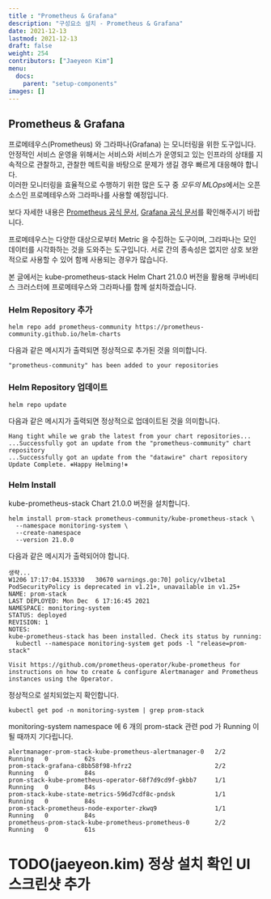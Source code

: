 ```yaml
---
title : "Prometheus & Grafana"
description: "구성요소 설치 - Prometheus & Grafana"
date: 2021-12-13
lastmod: 2021-12-13
draft: false
weight: 254
contributors: ["Jaeyeon Kim"]
menu:
  docs:
    parent: "setup-components"
images: []
---
```


## Prometheus & Grafana

프로메테우스(Prometheus) 와 그라파나(Grafana) 는 모니터링을 위한 도구입니다.  
안정적인 서비스 운영을 위해서는 서비스와 서비스가 운영되고 있는 인프라의 상태를 지속적으로 관찰하고, 관찰한 메트릭을 바탕으로 문제가 생길 경우 빠르게 대응해야 합니다.  
이러한 모니터링을 효율적으로 수행하기 위한 많은 도구 중 *모두의 MLOps*에서는 오픈소스인 프로메테우스와 그라파나를 사용할 예정입니다.

보다 자세한 내용은 [Prometheus 공식 문서](https://prometheus.io/docs/introduction/overview/), [Grafana 공식 문서](https://grafana.com/docs/)를 확인해주시기 바랍니다.

프로메테우스는 다양한 대상으로부터 Metric 을 수집하는 도구이며, 그라파나는 모인 데이터를 시각화하는 것을 도와주는 도구입니다. 서로 간의 종속성은 없지만 상호 보완적으로 사용할 수 있어 함께 사용되는 경우가 많습니다.

본 글에서는 kube-prometheus-stack Helm Chart 21.0.0 버전을 활용해 쿠버네티스 크러스터에 프로메테우스와 그라파나를 함께 설치하겠습니다.

### Helm Repository 추가

```text
helm repo add prometheus-community https://prometheus-community.github.io/helm-charts
```

다음과 같은 메시지가 출력되면 정상적으로 추가된 것을 의미합니다.

```text
"prometheus-community" has been added to your repositories
```

### Helm Repository 업데이트

```text
helm repo update
```

다음과 같은 메시지가 출력되면 정상적으로 업데이트된 것을 의미합니다.

```text
Hang tight while we grab the latest from your chart repositories...
...Successfully got an update from the "prometheus-community" chart repository
...Successfully got an update from the "datawire" chart repository
Update Complete. ⎈Happy Helming!⎈
```

### Helm Install

kube-prometheus-stack Chart 21.0.0 버전을 설치합니다.

```text
helm install prom-stack prometheus-community/kube-prometheus-stack \
  --namespace monitoring-system \
  --create-namespace
  --version 21.0.0
```

다음과 같은 메시지가 출력되어야 합니다.

```text
생략...
W1206 17:17:04.153330   30670 warnings.go:70] policy/v1beta1 PodSecurityPolicy is deprecated in v1.21+, unavailable in v1.25+
NAME: prom-stack
LAST DEPLOYED: Mon Dec  6 17:16:45 2021
NAMESPACE: monitoring-system
STATUS: deployed
REVISION: 1
NOTES:
kube-prometheus-stack has been installed. Check its status by running:
  kubectl --namespace monitoring-system get pods -l "release=prom-stack"

Visit https://github.com/prometheus-operator/kube-prometheus for instructions on how to create & configure Alertmanager and Prometheus instances using the Operator.
```

정상적으로 설치되었는지 확인합니다.

```text
kubectl get pod -n monitoring-system | grep prom-stack
```

monitoring-system namespace 에 6 개의 prom-stack 관련 pod 가 Running 이 될 때까지 기다립니다.

```text
alertmanager-prom-stack-kube-prometheus-alertmanager-0   2/2     Running   0          62s
prom-stack-grafana-c8bb58f98-hfrz2                       2/2     Running   0          84s
prom-stack-kube-prometheus-operator-68f7d9cd9f-gkbb7     1/1     Running   0          84s
prom-stack-kube-state-metrics-596d7cdf8c-pndsk           1/1     Running   0          84s
prom-stack-prometheus-node-exporter-zkwq9                1/1     Running   0          84s
prometheus-prom-stack-kube-prometheus-prometheus-0       2/2     Running   0          61s
```

# TODO(jaeyeon.kim) 정상 설치 확인 UI 스크린샷 추가
